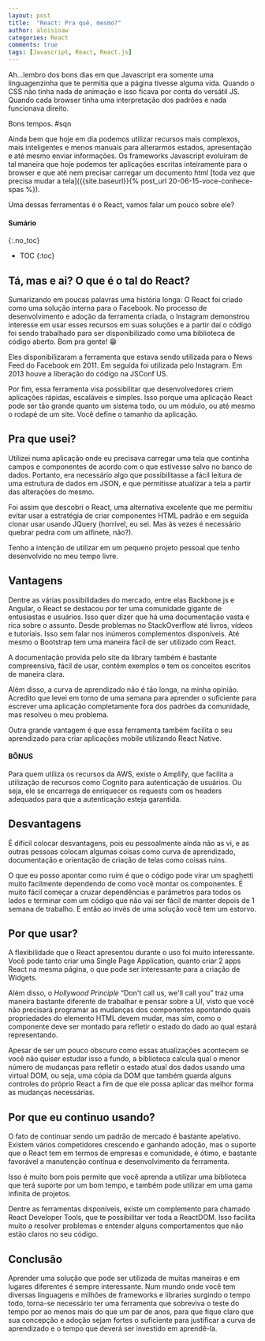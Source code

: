 ```yaml
---
layout: post
title:  "React: Pra quê, mesmo?"
author: aloisioaw
categories: React
comments: true
tags: [Javascript, React, React.js]
---
```


Ah...lembro dos bons dias em que Javascript era somente uma linguagenzinha que te permitia que a página tivesse alguma vida. Quando o CSS não tinha nada de animação e isso ficava por conta do versátil JS. Quando cada browser tinha uma interpretação dos padrões e nada funcionava direito.

Bons tempos. #sqn

Ainda bem que hoje em dia podemos utilizar recursos mais complexos, mais inteligentes e menos manuais para alterarmos estados, apresentação e até mesmo enviar informações. Os frameworks Javascript evoluíram de tal maneira que hoje podemos ter aplicações escritas inteiramente para o browser e que até nem precisar carregar um documento html [toda vez que precisa mudar a tela]({{site.baseurl}}{% post_url 20-06-15-voce-conhece-spas %}).

Uma dessas ferramentas é o React, vamos falar um pouco sobre ele?


#### Sumário
{:.no_toc}

- TOC 
{:toc}

## Tá, mas e ai? O que é o tal do React?

Sumarizando em poucas palavras uma história longa: O React foi criado como uma solução interna para o Facebook. No processo de desenvolvimento e adoção da ferramenta criada, o Instagram demonstrou interesse em usar esses recursos em suas soluções e a partir daí o código foi sendo trabalhado para ser disponibilizado como uma biblioteca de código aberto. Bom pra gente! 😁

Eles disponibilizaram a ferramenta que estava sendo utilizada para o News Feed do Facebook em 2011. Em seguida foi utilizada pelo Instagram. Em 2013 houve a liberação do código na JSConf US.

Por fim, essa ferramenta visa possibilitar que desenvolvedores criem aplicações rápidas, escaláveis e simples. Isso porque uma aplicação React pode ser tão grande quanto um sistema todo, ou um módulo, ou até mesmo o rodapé de um site. Você define o tamanho da aplicação.


## Pra que usei?

Utilizei numa aplicação onde eu precisava carregar uma tela que continha campos e componentes de acordo com o que estivesse salvo no banco de dados. Portanto, era necessário algo que possibilitasse a fácil leitura de uma estrutura de dados em JSON, e que permitisse atualizar a tela a partir das alterações do mesmo.

Foi assim que descobri o React, uma alternativa excelente que me permitiu evitar usar a estratégia de criar componentes HTML padrão e em seguida clonar usar usando JQuery (horrível, eu sei. Mas às vezes é necessário quebrar pedra com um alfinete, não?).

Tenho a intenção de utilizar em um pequeno projeto pessoal que tenho desenvolvido no meu tempo livre.


## Vantagens

Dentre as várias possibilidades do mercado, entre elas Backbone.js e Angular, o React se destacou por ter uma comunidade gigante de entusiastas e usuários. Isso quer dizer que há uma documentação vasta e rica sobre o assunto. Desde problemas no StackOverflow até livros, vídeos e tutoriais. Isso sem falar nos inúmeros complementos disponíveis. Até mesmo o Bootstrap tem uma maneira fácil de ser utilizado com React.

A documentação provida pelo site da library também é bastante compreensiva, fácil de usar, contém exemplos e tem os conceitos escritos de maneira clara.

Além disso, a curva de aprendizado não é tão longa, na minha opinião. Acredito que levei em torno de uma semana para aprender o suficiente para escrever uma aplicação completamente fora dos padrões da comunidade, mas resolveu o meu problema.

Outra grande vantagem é que essa ferramenta também facilita o seu aprendizado para criar aplicações mobile utilizando React Native.


#### BÔNUS

Para quem utiliza os recursos da AWS, existe o Amplify, que facilita a utilização de recursos como Cognito para autenticação de usuários. Ou seja, ele se encarrega de enriquecer os requests com os headers adequados para que a autenticação esteja garantida.


## Desvantagens

É difícil colocar desvantagens, pois eu pessoalmente ainda não as vi, e as outras pessoas colocam algumas coisas como curva de aprendizado, documentação e orientação de criação de telas como coisas ruins. 

O que eu posso apontar como ruim é que o código pode virar um spaghetti muito facilmente dependendo de como você montar os componentes. É muito fácil começar a cruzar dependências e parâmetros para todos os lados e terminar com um código que não vai ser fácil de manter depois de 1 semana de trabalho. E então ao invés de uma solução você tem um estorvo. 


## Por que usar?

A flexibilidade que o React apresentou durante o uso foi muito interessante. Você pode tanto criar uma Single Page Application, quanto criar 2 apps React na mesma página, o que pode ser interessante para a criação de Widgets.

Além disso, o _Hollywood Principle_ “Don't call us, we'll call you” traz uma maneira bastante diferente de trabalhar e pensar sobre a UI, visto que você não precisará programar as mudanças dos componentes apontando quais propriedades do elemento HTML devem mudar, mas sim, como o componente deve ser montado para refletir o estado do dado ao qual estará representando.

Apesar de ser um pouco obscuro como essas atualizações acontecem se você não quiser estudar isso a fundo, a biblioteca calcula qual o menor número de mudanças para refletir o estado atual dos dados usando uma virtual DOM, ou seja, uma cópia da DOM que também guarda alguns controles do próprio React a fim de que ele possa aplicar das melhor forma as mudanças necessárias.


## Por que eu continuo usando?

O fato de continuar sendo um padrão de mercado é bastante apelativo. Existem vários competidores crescendo e ganhando adoção, mas o suporte que o React tem em termos de empresas e comunidade, é ótimo, e bastante favorável a manutenção contínua e desenvolvimento da ferramenta.

Isso é muito bom pois permite que você aprenda a utilizar uma biblioteca que terá suporte por um bom tempo, e também pode utilizar em uma gama infinita de projetos.

Dentre as ferramentas disponíveis, existe um complemento para chamado React Developer Tools, que te possibilitar ver toda a ReactDOM. Isso facilita muito a resolver problemas e entender alguns comportamentos que não estão claros no seu código.


## Conclusão

Aprender uma solução que pode ser utilizada de muitas maneiras e em lugares diferentes é sempre interessante. Num mundo onde você tem diversas linguagens e milhões de frameworks e libraries surgindo o tempo todo, torna-se necessário ter uma ferramenta que sobreviva o teste do tempo por ao menos mais do que um par de anos, para que fique claro que sua concepção e adoção sejam fortes o suficiente para justificar a curva de aprendizado e o tempo que deverá ser investido em aprendê-la.
